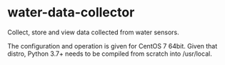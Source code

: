 # water-data-collector
Collect, store and view data collected from water sensors.

The configuration and operation is given for CentOS 7 64bit.
   Given that distro, Python 3.7+ needs to be compiled from scratch into
/usr/local.
